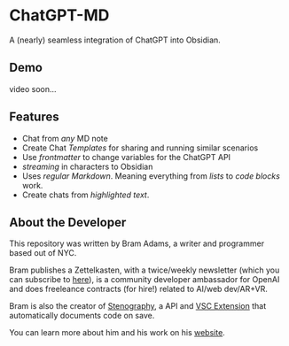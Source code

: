 # ChatGPT-MD

A (nearly) seamless integration of ChatGPT into Obsidian.

## Demo

video soon...

## Features

- Chat from *any* MD note
- Create Chat *Templates* for sharing and running similar scenarios
- Use *frontmatter* to change variables for the ChatGPT API
- *streaming* in characters to Obsidian
- Uses *regular Markdown*. Meaning everything from *lists* to *code blocks* work.
- Create chats from *highlighted text*.


## About the Developer

This repository was written by Bram Adams, a writer and programmer based out of NYC. 

Bram publishes a Zettelkasten, with a twice/weekly newsletter (which you can subscribe to [here](https://www.bramadams.dev/#/portal/)), is a community developer ambassador for OpenAI and does freeleance contracts (for hire!) related to AI/web dev/AR+VR. 

Bram is also the creator of [Stenography](https://stenography.dev), a API and [VSC Extension](https://marketplace.visualstudio.com/items?itemName=Stenography.stenography) that automatically documents code on save.

You can learn more about him and his work on his [website](https://www.bramadams.dev/about/).